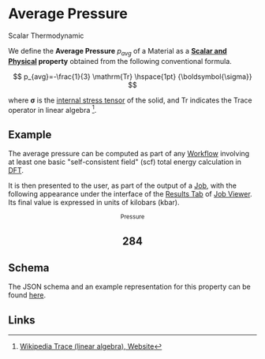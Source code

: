# Average Pressure

<span class="btn badge b-success border-50">Scalar</span> <span class="btn badge b-info border-50">Thermodynamic</span>

We define the **Average Pressure** $p_{avg}$ of a Material as a **[Scalar and Physical](../../data-structured/overview.md) property** obtained from the following conventional formula.

$$
p_{avg}=-\frac{1}{3} \mathrm{Tr} \hspace{1pt} {\boldsymbol{\sigma}}
$$ 

where ${\boldsymbol{\sigma}}$ is the [internal stress tensor](../non-scalar/stress-tensor.md) of the solid, and $\mathrm{Tr}$ indicates the Trace operator in linear algebra [^1]. 

## Example

The average pressure can be computed as part of any [Workflow](../../workflows/overview.md) involving at least one basic "self-consistent field" (scf) total energy calculation in [DFT](../../models/dft/overview.md). 

It is then presented to the user, as part of the output of a [Job](../../jobs/overview.md), with the following appearance under the interface of the [Results Tab](../../jobs/ui/results-tab.md) of [Job Viewer](../../jobs/ui/viewer.md). Its final value is expressed in units of kilobars (kbar).

<div class="clearfix">
    <center>
        <div class="chart"><i class="zmdi zmdi-square-down zmdi-hc-3x"></i></div>
        <div class="count">
        	<small>Pressure</small>
            <h2>284</h2>
        </div>
     </center>
</div>

## Schema 

The JSON schema and an example representation for this property can be found [here](../../properties/data/list.md#pressure).

## Links

[^1]: [Wikipedia Trace (linear algebra), Website](https://en.wikipedia.org/wiki/Trace_(linear_algebra))
